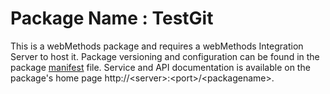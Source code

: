 # Package Name : TestGit
This is a webMethods package and requires a webMethods Integration Server to host it. Package versioning and configuration can be found in the package [manifest](./TestGit/manifest.v3) file. Service and API documentation is available on the package's home page http://&lt;server&gt;:&lt;port&gt;/&lt;packagename>.